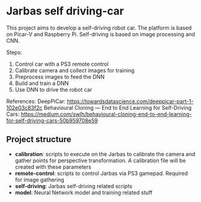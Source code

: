 # Jarbas self driving-car
This project aims to develop a self-driving robot car.
The platform is based on Picar-V and Raspberry Pi. Self-driving is based on image processing and CNN.

Steps:
1. Control car with a PS3 remote control
2. Calibrate camera and collect images for training
3. Preprocess images to feed the DNN
4. Build and train a DNN
5. Use DNN to drive the robot car


References:
DeepPiCar: https://towardsdatascience.com/deeppicar-part-1-102e03c83f2c
Behavioural Cloning — End to End Learning for Self-Driving Cars: https://medium.com/swlh/behavioural-cloning-end-to-end-learning-for-self-driving-cars-50b959708e59

## Project structure
- **calibration**: scripts to execute on the Jarbas to calibrate the camera and gather points for perspective transformation. A calibration file will be created with these parameters
- **remote-control**: scripts to control Jarbas via PS3 gamepad. Required for image gathering
- **self-driving**: Jarbas self-driving related scripts
- **model**: Neural Network model and training related stuff

